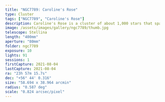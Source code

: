 ```yaml
---
title: "NGC7789: Caroline's Rose"
type: Cluster
tags: ["NGC7789", "Caroline's Rose"]
description: Caroline's Rose is a cluster of about 1,000 stars that spans 50 light years and shares the apparent size of the moon.
image: /assets/images/gallery/ngc7789/thumb.jpg
telescope: Stellina
length: "400mm"
aperture: "80mm"
folder: ngc7789
exposure: 10
lights: 91
sessions: 1
firstCapture: 2021-08-04
lastCapture: 2021-08-04
ra: "23h 57m 15.7s"
dec: "+56° 44' 0.316"
size: "58.694 x 38.964 arcmin"
radius: "0.587 deg"
scale: "0.824 arcsec/pixel"
---
```

